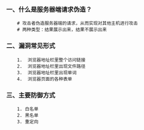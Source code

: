 ### 一、什么是服务器端请求伪造？
```shell
    # 攻击者伪造服务器端的请求，从而实现对其他主机进行攻击
    # 两种类型：结果展示出来，结果不展示出来 
```

### 二、漏洞常见形式
```shell
    1.  浏览器地址栏里整个访问链接
    2.  浏览器地址栏里出现文件路径
    3.  浏览器地址栏里出现单词
    4.  浏览器页面的各种表单
```

### 三、主要防御方式
```shell
    1. 白名单
    2. 黑名单
    3. 重定向
```
